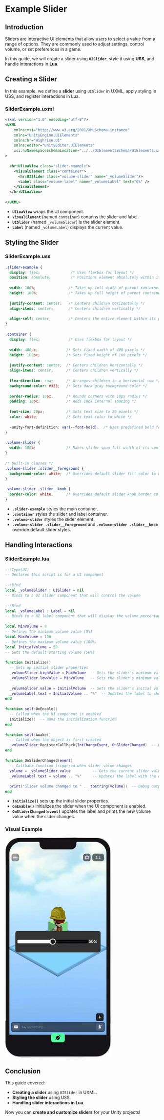 # Example Slider

## Introduction

Sliders are interactive UI elements that allow users to select a value from a range of options. They are commonly used to adjust settings, control volume, or set preferences in a game.

In this guide, we will create a slider using **`UISlider`**, style it using **USS**, and handle interactions in **Lua**.

## Creating a Slider

In this example, we define a **slider** using `UISlider` in UXML, apply styling in USS, and register interactions in Lua.

### **SliderExample.uxml**
```xml
<?xml version="1.0" encoding="utf-8"?>
<UXML
    xmlns:xsi="http://www.w3.org/2001/XMLSchema-instance"
    xmlns="UnityEngine.UIElements"
    xmlns:hr="Highrise.UI"
    xmlns:editor="UnityEditor.UIElements"
    xsi:noNamespaceSchemaLocation="../../UIElementsSchema/UIElements.xsd"
>

  <hr:UILuaView class="slider-example">
    <VisualElement class="container">
      <hr:UISlider class="volume-slider" name="_volumeSlider"/>
      <Label class="volume-label" name="_volumeLabel" text="0%" />
    </VisualElement>
  </hr:UILuaView>

</UXML>
```
- **`UILuaView`** wraps the UI component.
- **`VisualElement`** (named `container`) contains the slider and label.
- **`UISlider`** (named `_volumeSlider`) is the slider element.
- **`Label`** (named `_volumeLabel`) displays the current value.

## Styling the Slider

### **SliderExample.uss**
```css
.slider-example {
  display: flex;              /* Uses flexbox for layout */
  position: absolute;         /* Positions element absolutely within its parent */
  
  width: 100%;               /* Takes up full width of parent container */
  height: 100%;              /* Takes up full height of parent container */

  justify-content: center;   /* Centers children horizontally */
  align-items: center;       /* Centers children vertically */

  align-self: center;        /* Centers the entire element within its parent */
}

.container {
  display: flex;             /* Uses flexbox for layout */

  width: 400px;             /* Sets fixed width of 400 pixels */
  height: 100px;            /* Sets fixed height of 100 pixels */

  justify-content: center;  /* Centers children horizontally */
  align-items: center;      /* Centers children vertically */

  flex-direction: row;      /* Arranges children in a horizontal row */
  background-color: #333;   /* Sets dark gray background color */

  border-radius: 10px;      /* Rounds corners with 10px radius */
  padding: 10px;            /* Adds 10px internal spacing */

  font-size: 20px;          /* Sets text size to 20 pixels */
  color: white;             /* Sets text color to white */

  -unity-font-definition: var(--font-bold);  /* Uses predefined bold font variable */
}

.volume-slider {
  width: 100%;              /* Makes slider span full width of its container */
}

/* built-in classes */
.volume-slider .slider__foreground {
  background-color: white;  /* Overrides default slider fill color to white */
}

.volume-slider .slider__knob {
  border-color: white;      /* Overrides default slider knob border color to white */
}
```

- **`.slider-example`** styles the main container.
- **`.container`** styles the slider and label container.
- **`.volume-slider`** styles the slider element.
- **`.volume-slider .slider__foreground`** and **`.volume-slider .slider__knob`** override default slider styles.

## Handling Interactions

### **SliderExample.lua**
```lua
--!Type(UI)
-- Declares this script is for a UI component

--!Bind
local _volumeSlider : UISlider = nil
-- Binds to a UI slider component that will control the volume

--!Bind
local _volumeLabel : Label = nil
-- Binds to a UI label component that will display the volume percentage

local MinVolume = 0
-- Defines the minimum volume value (0%)
local MaxVolume = 100
-- Defines the maximum volume value (100%)
local InitialVolume = 50
-- Sets the default starting volume (50%)

function Initialize()
  -- Sets up initial slider properties
  _volumeSlider.highValue = MaxVolume  -- Sets the slider's maximum value
  _volumeSlider.lowValue = MinVolume   -- Sets the slider's minimum value

  _volumeSlider.value = InitialVolume  -- Sets the slider's initial value
  _volumeLabel.text = InitialVolume .. "%"  -- Updates the label to show initial volume
end

function self:OnEnable()
  -- Called when the UI component is enabled
  Initialize()  -- Runs the initialization function
end

function self:Awake()
  -- Called when the object is first created
  _volumeSlider:RegisterCallback(IntChangeEvent, OnSliderChanged)  -- Registers a callback for slider value changes
end

function OnSliderChanged(event)
  -- Callback function triggered when slider value changes
  volume = _volumeSlider.value          -- Gets the current slider value
  _volumeLabel.text = volume .. "%"     -- Updates the label with the new volume percentage
  
  print("Slider volume changed to " .. tostring(volume))  -- Debug output to console
end
```

- **`Initialize()`** sets up the initial slider properties.
- **`OnEnable()`** initializes the slider when the UI component is enabled.
- **`OnSliderChanged(event)`** updates the label and prints the new volume value when the slider changes.

### **Visual Example**
![Slider Example](/assets/learn/guides/studio/UI/ui-examples/slider-example.png)

## Conclusion

This guide covered:

- **Creating a slider** using `UISlider` in UXML.
- **Styling the slider** using USS.
- **Handling slider interactions in Lua**.

Now you can **create and customize sliders** for your Unity projects!
